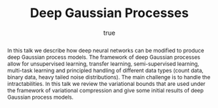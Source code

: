 ---
abstract: In this talk we describe how deep neural networks can be modified to produce
  deep Gaussian process models. The framework of deep Gaussian processes allow for
  unsupervised learning, transfer learning, semi-supervised learning, multi-task learning
  and principled handling of different data types (count data, binary data, heavy
  tailed noise distributions). The main challenge is to handle the intractabilities.
  In this talk we review the variational bounds that are used under the framework
  of variational compression and give some initial results of deep Gaussian process
  models.
author:
- family: Lawrence
  given: Neil D.
  gscholar: r3SJcvoAAAAJ
  institute: University of Sheffield
  twitter: lawrennd
  url: http://inverseprobability.com
categories:
- Lawrence-nyu15
day: '11'
errata: []
extras: []
key: Lawrence-nyu15
layout: talk
linkipynb: github.com/SheffieldML/deepGPy/blob/master/Nested%20Deep%20GPs.ipynb
linkpdf: http://staffwww.dcs.shef.ac.uk/people/N.Lawrence/talks/deepgp_nyu15.pdf
month: 5
published: 2015-05-11
section: pre
title: Deep <span>G</span>aussian Processes
venue: Computer Science Colloquium, NYU
year: '2015'
---